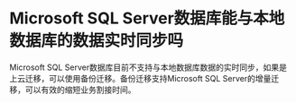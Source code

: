 # Microsoft SQL Server数据库能与本地数据库的数据实时同步吗<a name="drs_16_0108"></a>

Microsoft SQL Server数据库目前不支持与本地数据库数据的实时同步，如果是上云迁移，可以使用备份迁移。备份迁移支持Microsoft SQL Server的增量迁移，可以有效的缩短业务割接时间。


